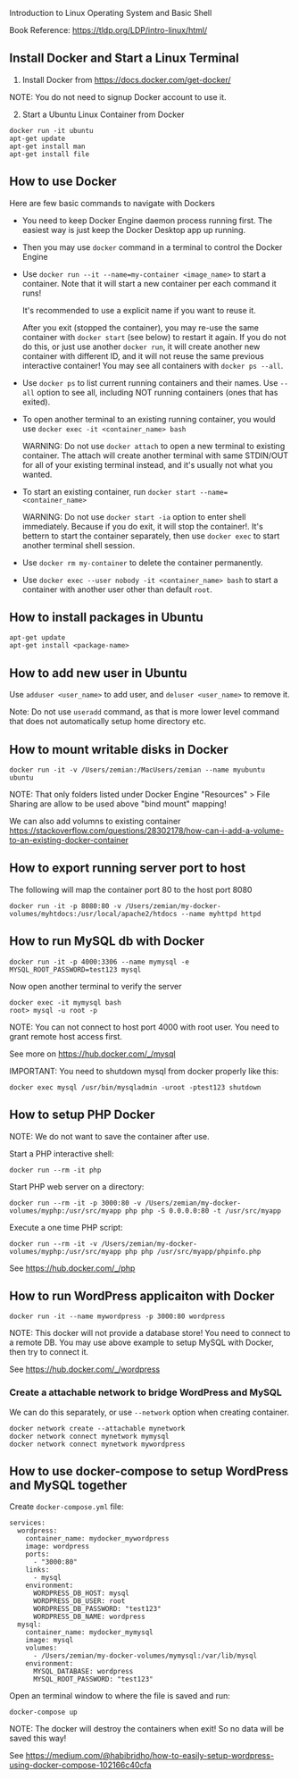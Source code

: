 Introduction to Linux Operating System and Basic Shell

Book Reference: https://tldp.org/LDP/intro-linux/html/

## Install Docker and Start a Linux Terminal

1. Install Docker from https://docs.docker.com/get-docker/

NOTE: You do not need to signup Docker account to use it.

2. Start a Ubuntu Linux Container from Docker

```
docker run -it ubuntu
apt-get update
apt-get install man
apt-get install file
```

## How to use Docker

Here are few basic commands to navigate with Dockers

* You need to keep Docker Engine daemon process running first. The easiest way is just keep the Docker Desktop app up running.
* Then you may use `docker` command in a terminal to control the Docker Engine
* Use `docker run --it --name=my-container <image_name>` to start a container. Note that it will start a new container per each command it runs! 

	It's recommended to use a explicit name if you want to reuse it.

	After you exit (stopped the container), you may re-use the same container with `docker start` (see below) to restart it again. If you do not do this, or just use another `docker run`, it will create another new container with different ID, and it will not reuse the same previous interactive container! You may see all containers with `docker ps --all`.
* Use `docker ps` to list current running containers and their names. Use `--all` option to see all, including NOT running containers (ones that has exited).
* To open another terminal to an existing running container, you would use `docker exec -it <container_name> bash`

	WARNING: Do not use `docker attach` to open a new terminal to existing container. The attach will create another terminal with same STDIN/OUT for all of your existing terminal instead, and it's usually not what you wanted.
* To start an existing container, run `docker start --name=<container_name>`

	WARNING: Do not use `docker start -ia` option to enter shell immediately. Because if you do exit, it will stop the container!. It's bettern to start the container separately, then use `docker exec` to start another terminal shell session.
* Use `docker rm my-container` to delete the container permanently.
* Use `docker exec --user nobody -it <container_name> bash` to start a container with another user other than default `root`.

## How to install packages in Ubuntu

```
apt-get update
apt-get install <package-name>
```

## How to add new user in Ubuntu

Use `adduser <user_name>` to add user, and `deluser <user_name>` to remove it.

Note: Do not use `useradd` command, as that is more lower level command that does not automatically setup home directory etc.

## How to mount writable disks in Docker

```
docker run -it -v /Users/zemian:/MacUsers/zemian --name myubuntu ubuntu
```

NOTE: That only folders listed under Docker Engine "Resources" > File Sharing are allow to be used above "bind mount" mapping!

We can also add volumns to existing container
https://stackoverflow.com/questions/28302178/how-can-i-add-a-volume-to-an-existing-docker-container

## How to export running server port to host

The following will map the container port 80 to the host port 8080

```
docker run -it -p 8080:80 -v /Users/zemian/my-docker-volumes/myhtdocs:/usr/local/apache2/htdocs --name myhttpd httpd
```

## How to run MySQL db with Docker

```
docker run -it -p 4000:3306 --name mymysql -e MYSQL_ROOT_PASSWORD=test123 mysql
```

Now open another terminal to verify the server

```
docker exec -it mymysql bash
root> mysql -u root -p
```

NOTE: You can not connect to host port 4000 with root user. You need to grant remote host access first.

See more on https://hub.docker.com/_/mysql

IMPORTANT: You need to shutdown mysql from docker properly like this:

```
docker exec mysql /usr/bin/mysqladmin -uroot -ptest123 shutdown
```

## How to setup PHP Docker

NOTE: We do not want to save the container after use.

Start a PHP interactive shell:

```
docker run --rm -it php
```

Start PHP web server on a directory:

```
docker run --rm -it -p 3000:80 -v /Users/zemian/my-docker-volumes/myphp:/usr/src/myapp php php -S 0.0.0.0:80 -t /usr/src/myapp
```

Execute a one time PHP script:

```
docker run --rm -it -v /Users/zemian/my-docker-volumes/myphp:/usr/src/myapp php php /usr/src/myapp/phpinfo.php
```

See https://hub.docker.com/_/php

## How to run WordPress applicaiton with Docker

```
docker run -it --name mywordpress -p 3000:80 wordpress
```

NOTE: This docker will not provide a database store! You need to connect to a remote DB. You may use above example to setup MySQL with Docker, then try to connect it.

See https://hub.docker.com/_/wordpress

### Create a attachable network to bridge WordPress and MySQL

We can do this separately, or use `--network` option when creating container.

```
docker network create --attachable mynetwork
docker network connect mynetwork mymysql
docker network connect mynetwork mywordpress
```

## How to use docker-compose to setup WordPress and MySQL together

Create `docker-compose.yml` file:

```
services:
  wordpress:
    container_name: mydocker_mywordpress
    image: wordpress
    ports:
      - "3000:80"
    links:
      - mysql
    environment:
      WORDPRESS_DB_HOST: mysql
      WORDPRESS_DB_USER: root
      WORDPRESS_DB_PASSWORD: "test123"
      WORDPRESS_DB_NAME: wordpress
  mysql:
    container_name: mydocker_mymysql
    image: mysql
    volumes:
      - /Users/zemian/my-docker-volumes/mymysql:/var/lib/mysql
    environment:
      MYSQL_DATABASE: wordpress
      MYSQL_ROOT_PASSWORD: "test123"
```

Open an terminal window to where the file is saved and run:

```
docker-compose up
```

NOTE: The docker will destroy the containers when exit! So no data will be saved this way!

See https://medium.com/@habibridho/how-to-easily-setup-wordpress-using-docker-compose-102166c40cfa
